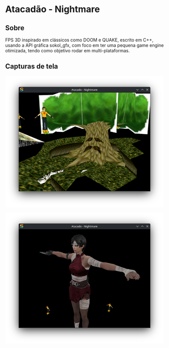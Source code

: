 # Atacadão - Nightmare

## Sobre

FPS 3D inspirado em clássicos como DOOM e QUAKE, escrito em C++, usando a API gráfica sokol_gfx, com foco em ter uma pequena game engine otimizada, tendo como objetivo rodar em multi-plataformas.

## Capturas de tela
![](./doc/screenshot2.png) 

![](./doc/screenshot3.png) 
